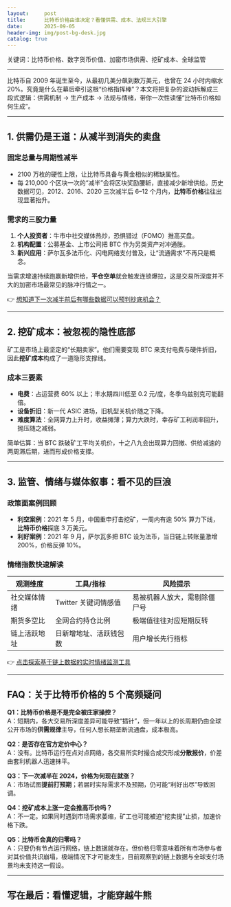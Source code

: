 ```yaml
---
layout:     post
title:      比特币价格由谁决定？看懂供需、成本、法规三大引擎
date:       2025-09-05
header-img: img/post-bg-desk.jpg
catalog: true
---
```


关键词：比特币价格、数字货币价值、加密市场供需、挖矿成本、全球监管

---

比特币自 2009 年诞生至今，从最初几美分飙到数万美元，也曾在 24 小时内缩水 20%。究竟是什么在幕后牵引这根“价格指挥棒”？本文将把复杂的波动拆解成三段式逻辑：供需机制 → 生产成本 → 法规与情绪，带你一次性读懂“比特币价格如何生成”。

---

## 1. 供需仍是王道：从减半到消失的卖盘

### 固定总量与周期性减半

*   2100 万枚的硬性上限，让比特币具备与黄金相似的稀缺属性。  
*   每 210,000 个区块一次的“减半”会将区块奖励腰斩，直接减少新增供给。历史数据可见，2012、2016、2020 三次减半后 6–12 个月内，**比特币价格**往往出现显著抬升。  

### 需求的三股力量

1.  **个人投资者**：牛市中社交媒体热炒，恐惧错过（FOMO）推高买盘。  
2.  **机构配置**：公募基金、上市公司把 BTC 作为另类资产对冲通胀。  
3.  **新兴应用**：萨尔瓦多法币化、闪电网络支付普及，让“流通需求”不再只是概念。  

当需求增速持续跑赢新增供给，**平仓空单**就会触发连锁爆拉，这是交易所深度并不大的加密市场最常见的脉冲行情之一。

👉 [想知道下一次减半前后有哪些数据可以预判抄底机会？](https://okxdog.com/)

---

## 2. 挖矿成本：被忽视的隐性底部

矿工是市场上最坚定的“长期卖家”。他们需要变现 BTC 来支付电费与硬件折旧，因此**挖矿成本**构成了一道隐形支撑线。  

### 成本三要素

- **电费**：占运营费 60% 以上；丰水期四川低至 0.2 元/度，冬季乌兹别克可能翻倍。  
- **设备折旧**：新一代 ASIC 进场，旧机型关机价随之下降。  
- **难度算法**：全网算力上升时，收益摊薄；算力大跌时，幸存矿工利润率回升，抛压随之减弱。  

简单估算：当 BTC 跌破矿工平均关机价，十之八九会出现算力回撤、供给减速的两周滞后期，进而形成价格支撑。  

---

## 3. 监管、情绪与媒体叙事：看不见的巨浪

### 政策面案例回顾

- **利空案例**：2021 年 5 月，中国重申打击挖矿，一周内有逾 50% 算力下线，**比特币价格**探底 3 万美元。  
- **利好案例**：2021 年 9 月，萨尔瓦多把 BTC 设为法币，当日链上转账量激增 200%，价格反弹 10%。  

### 情绪指数快速解读

| 观测维度         | 工具/指标                           | 风险提示 |
|------------------|-------------------------------------|----------|
| 社交媒体情绪     | Twitter 关键词情感值                | 易被机器人放大，需剔除僵尸号 |
| 期货多空比       | 全网合约持仓比例                     | 极端值往往对应短期反转       |
| 链上活跃地址     | 日新增地址、活跃钱包数               | 用户增长先行指标             |

👉 [点击探索基于链上数据的实时情绪监测工具](https://okxdog.com/)

---

## FAQ：关于比特币价格的 5 个高频疑问

**Q1：比特币价格是不是完全被庄家操控？**  
A：短期内，各大交易所深度差异可能导致“插针”，但一年以上的长周期仍由全球公开市场的**供需规律**主导，任何人想长期垄断流通盘，成本极高。

**Q2：是否存在官方定价中心？**  
A：没有。比特币运行在点对点网络，各交易所实时撮合成交形成**分散报价**，价差由套利机器人迅速抹平。

**Q3：下一次减半在 2024，价格为何现在就涨？**  
A：市场试图**提前打预期**；若届时实际需求不及预期，仍可能“利好出尽”导致回调。

**Q4：挖矿成本上涨一定会推高币价吗？**  
A：不一定。如果同时遇到市场需求萎缩，矿工也可能被迫“挖卖提”止损，加速价格下跌。

**Q5：比特币会真的归零吗？**  
A：只要仍有节点运行网络，链上数据就存在。但价格归零意味着所有市场参与者对其价值共识崩塌，极端情况下才可能发生，目前观察到的链上数据与全球支付场景均未支持这一假设。

---

## 写在最后：看懂逻辑，才能穿越牛熊
